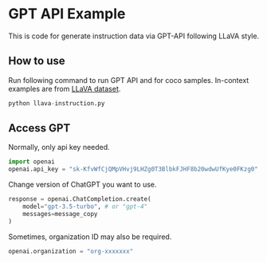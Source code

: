 # GPT API Example

This is code for generate instruction data via GPT-API following LLaVA style.

## How to use

Run following command to run GPT API and for coco samples. In-context examples are from [LLaVA dataset](https://huggingface.co/datasets/liuhaotian/LLaVA-Instruct-150K/tree/main).
```python
python llava-instruction.py
```

## Access GPT

Normally, only api key needed.
```python
import openai
openai.api_key = "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"
```
Change version of ChatGPT you want to use.
```python
response = openai.ChatCompletion.create(
    model="gpt-3.5-turbo", # or "gpt-4"
    messages=message_copy
)
```
Sometimes, organization ID may also be required.
```python
openai.organization = "org-xxxxxxx"
```
